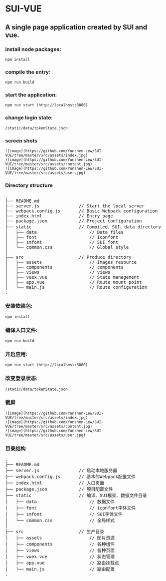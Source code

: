 # SUI-VUE
## A single page application created by SUI and vue.

### install node packages:
	npm install
	
### compile the entry:	
	npm run build
	
### start the application:
	npm run start (http://localhost:8080)
	
### change login state:
	/static/data/tokenState.json

### screen shots
	![image](https://github.com/Yunshen-Lew/SUI-VUE/tree/master/src/assets/index.jpg)
	![image](https://github.com/Yunshen-Lew/SUI-VUE/tree/master/src/assets/content.jpg)
	![image](https://github.com/Yunshen-Lew/SUI-VUE/tree/master/src/assets/user.jpg)
	
### Directory structure
<pre>
.
├── README.md           
├── server.js               // Start the local server
├── webpack.config.js 		// Basic Webpack configuration
├── index.html              // Entry page
├── package.json            // Project configuration
├── static 					// Compiled、SUI、data directory
│	├── data 					// Data files
│	├── font					// Iconfont
│	├── smfont					// SUI font
│	└── common.css				// Global style
│
├── src                   	// Produce directory
│   ├── assets            		// Images resource
│   ├── components        		// components
│   ├── views             		// views
│   ├── vuex.vue          		// State management
│   ├── app.vue           		// Route mount point
│   └── main.js           		// Route configuration
.
</pre>
	
### 安装依赖包:
	npm install
	
### 编译入口文件:	
	npm run build
	
### 开启应用:
	npm run start (http://localhost:8080)
	
### 改变登录状态:
	/static/data/tokenState.json

### 截屏
	![image](https://github.com/Yunshen-Lew/SUI-VUE/tree/master/src/assets/index.jpg)
	![image](https://github.com/Yunshen-Lew/SUI-VUE/tree/master/src/assets/content.jpg)
	![image](https://github.com/Yunshen-Lew/SUI-VUE/tree/master/src/assets/user.jpg)
	
### 目录结构
<pre>
.
├── README.md           
├── server.js               // 启动本地服务器
├── webpack.config.js 		// 基本的Webpack配置文件
├── index.html              // 入口页面
├── package.json            // 项目配置文件
├── static 					// 编译、SUI框架、数据文件目录
│	├── data 					// 数据文件
│	├── font					// iconfont字体文件
│	├── smfont					// SUI字体文件
│	└── common.css				// 全局样式
│
├── src                   	// 生产目录
│   ├── assets            		// 图片资源
│   ├── components        		// 各种组件
│   ├── views             		// 各种页面
│   ├── vuex.vue          		// 状态管理
│   ├── app.vue           		// 路由挂载点
│   └── main.js           		// 路由配置
.
</pre>